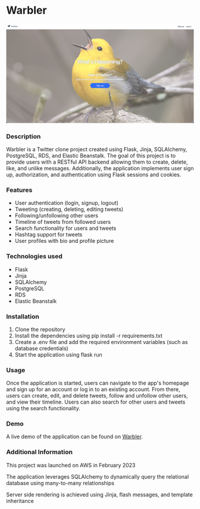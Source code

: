 # Warbler

![Warbler Screenshot](static/images/pic06.png)

### Description


Warbler is a Twitter clone project created using Flask, Jinja, SQLAlchemy, PostgreSQL, RDS, and Elastic Beanstalk. The goal of this project is to provide users with a RESTful API backend allowing them to create, delete, like, and unlike messages. Additionally, the application implements user sign up, authorization, and authentication using Flask sessions and cookies.

### Features

- User authentication (login, signup, logout)
- Tweeting (creating, deleting, editing tweets)
- Following/unfollowing other users
- Timeline of tweets from followed users
- Search functionality for users and tweets
- Hashtag support for tweets
- User profiles with bio and profile picture



### Technologies used

- Flask
- Jinja
- SQLAlchemy
- PostgreSQL
- RDS
- Elastic Beanstalk



### Installation
1. Clone the repository
2. Install the dependencies using pip install -r requirements.txt
3. Create a .env file and add the required environment variables (such as database credentials)
4. Start the application using flask run



### Usage
Once the application is started, users can navigate to the app's homepage and sign up for an account or log in to an existing account. From there, users can create, edit, and delete tweets, follow and unfollow other users, and view their timeline. Users can also search for other users and tweets using the search functionality.

### Demo
A live demo of the application can be found on [Warbler](https://warbler.andrewchoi.dev).


### Additional Information

This project was launched on AWS in February 2023

The application leverages SQLAlchemy to dynamically query the relational database using many-to-many relationships

Server side rendering is achieved using Jinja, flash messages, and template inheritance
